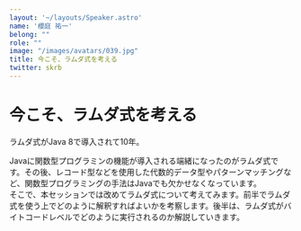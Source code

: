 ```yaml
---
layout: '~/layouts/Speaker.astro'
name: '櫻庭 祐一'
belong: ""
role: ""
image: "/images/avatars/039.jpg"
title: 今こそ、ラムダ式を考える
twitter: skrb
---
```


# 今こそ、ラムダ式を考える

ラムダ式がJava 8で導入されて10年。

Javaに関数型プログラミンの機能が導入される端緒になったのがラムダ式です。その後、レコード型などを使用した代数的データ型やパターンマッチングなど、関数型プログラミングの手法はJavaでも欠かせなくなっています。  
そこで、本セッションでは改めてラムダ式について考えてみます。前半でラムダ式を使う上でどのように解釈すればよいかを考察します。後半は、ラムダ式がバイトコードレベルでどのように実行されるのか解説していきます。